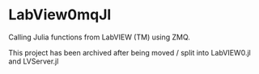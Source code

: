 # LabView0mqJl
Calling Julia functions from LabVIEW (TM) using ZMQ.


This project has been archived after being moved / split into LabVIEW0.jl and LVServer.jl 
